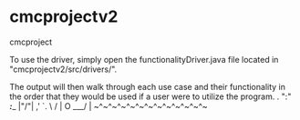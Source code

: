 # cmcprojectv2
cmcproject

To use the driver, simply open the functionalityDriver.java file located in "cmcprojectv2/src/drivers/".

The output will then walk through each use case and their functionality 
in the order that they would be used if a user were to utilize the program.
       .
      ":"
    ___:____     |"\/"|
  ,'        `.    \  /
  |  O        \___/  |
~^~^~^~^~^~^~^~^~^~^~^~^~
